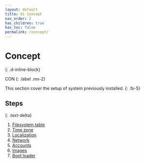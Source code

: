 ```yaml
---
layout: default
title: 01 Concept
nav_order: 2
has_children: true
has_toc: false
permalink: /concept/
---
```


# Concept
{: .d-inline-block}

CON
{: .label .mx-2}

This section cover the setup of system previously installed.
{: .fs-5}

## Steps
{: .text-delta}

1. [Filesystem table](/Andromeda/configuration/filesystem-table/)
1. [Time zone](/Andromeda/configuration/time-zone/)
1. [Localization](/Andromeda/configuration/localization/)
1. [Network](/Andromeda/configuration/network/)
1. [Accounts](/Andromeda/configuration/accounts/)
1. [Images](/Andromeda/configuration/images/)
1. [Boot loader](/Andromeda/configuration/boot-loader/)
